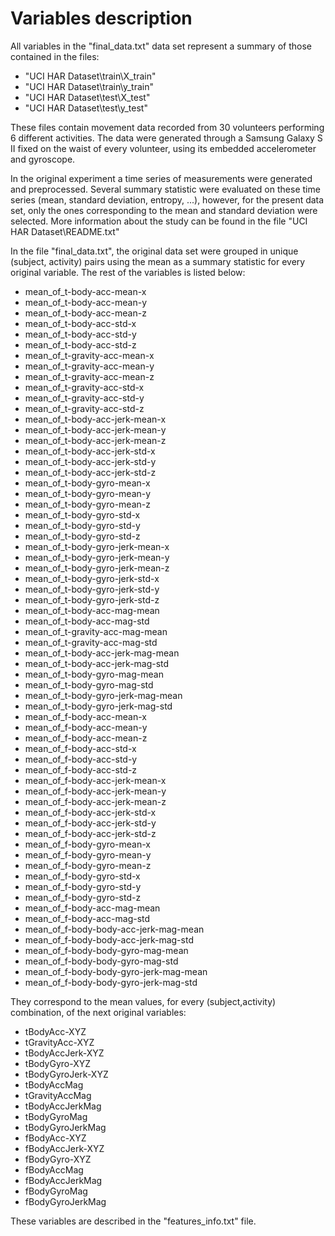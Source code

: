 Variables description
=================

All variables in the "final_data.txt" data set represent a summary of those contained in the files:

* "UCI HAR Dataset\\train\\X_train"
* "UCI HAR Dataset\\train\\y_train" 
* "UCI HAR Dataset\\test\\X_test"
* "UCI HAR Dataset\\test\\y_test"

These files contain movement data recorded from 30 volunteers performing 6 different activities. The data were generated through a Samsung Galaxy S II fixed on the waist of every volunteer, using its embedded accelerometer and gyroscope. 

In the original experiment a time series of measurements were generated and preprocessed. Several summary statistic were evaluated on these time series (mean, standard deviation, entropy, ...), however, for the present data set, only the ones corresponding to the mean and standard deviation were selected. More information about the study can be found in the file "UCI HAR Dataset\\README.txt" 

In the file "final_data.txt", the original data set were grouped in unique (subject, activity) pairs using the mean as a summary statistic for every original variable. The rest of the variables is listed below:

* mean_of_t-body-acc-mean-x
* mean_of_t-body-acc-mean-y
* mean_of_t-body-acc-mean-z
* mean_of_t-body-acc-std-x
* mean_of_t-body-acc-std-y
* mean_of_t-body-acc-std-z
* mean_of_t-gravity-acc-mean-x
* mean_of_t-gravity-acc-mean-y
* mean_of_t-gravity-acc-mean-z
* mean_of_t-gravity-acc-std-x
* mean_of_t-gravity-acc-std-y
* mean_of_t-gravity-acc-std-z
* mean_of_t-body-acc-jerk-mean-x
* mean_of_t-body-acc-jerk-mean-y
* mean_of_t-body-acc-jerk-mean-z
* mean_of_t-body-acc-jerk-std-x
* mean_of_t-body-acc-jerk-std-y
* mean_of_t-body-acc-jerk-std-z
* mean_of_t-body-gyro-mean-x
* mean_of_t-body-gyro-mean-y
* mean_of_t-body-gyro-mean-z
* mean_of_t-body-gyro-std-x
* mean_of_t-body-gyro-std-y
* mean_of_t-body-gyro-std-z
* mean_of_t-body-gyro-jerk-mean-x
* mean_of_t-body-gyro-jerk-mean-y
* mean_of_t-body-gyro-jerk-mean-z
* mean_of_t-body-gyro-jerk-std-x
* mean_of_t-body-gyro-jerk-std-y
* mean_of_t-body-gyro-jerk-std-z
* mean_of_t-body-acc-mag-mean
* mean_of_t-body-acc-mag-std
* mean_of_t-gravity-acc-mag-mean
* mean_of_t-gravity-acc-mag-std
* mean_of_t-body-acc-jerk-mag-mean
* mean_of_t-body-acc-jerk-mag-std
* mean_of_t-body-gyro-mag-mean
* mean_of_t-body-gyro-mag-std
* mean_of_t-body-gyro-jerk-mag-mean
* mean_of_t-body-gyro-jerk-mag-std
* mean_of_f-body-acc-mean-x
* mean_of_f-body-acc-mean-y
* mean_of_f-body-acc-mean-z
* mean_of_f-body-acc-std-x
* mean_of_f-body-acc-std-y
* mean_of_f-body-acc-std-z
* mean_of_f-body-acc-jerk-mean-x
* mean_of_f-body-acc-jerk-mean-y
* mean_of_f-body-acc-jerk-mean-z
* mean_of_f-body-acc-jerk-std-x
* mean_of_f-body-acc-jerk-std-y
* mean_of_f-body-acc-jerk-std-z
* mean_of_f-body-gyro-mean-x
* mean_of_f-body-gyro-mean-y
* mean_of_f-body-gyro-mean-z
* mean_of_f-body-gyro-std-x
* mean_of_f-body-gyro-std-y
* mean_of_f-body-gyro-std-z
* mean_of_f-body-acc-mag-mean
* mean_of_f-body-acc-mag-std
* mean_of_f-body-body-acc-jerk-mag-mean
* mean_of_f-body-body-acc-jerk-mag-std
* mean_of_f-body-body-gyro-mag-mean
* mean_of_f-body-body-gyro-mag-std
* mean_of_f-body-body-gyro-jerk-mag-mean
* mean_of_f-body-body-gyro-jerk-mag-std

They correspond to the mean values, for every (subject,activity) combination, of the next original variables:

* tBodyAcc-XYZ
* tGravityAcc-XYZ
* tBodyAccJerk-XYZ
* tBodyGyro-XYZ
* tBodyGyroJerk-XYZ
* tBodyAccMag
* tGravityAccMag
* tBodyAccJerkMag
* tBodyGyroMag
* tBodyGyroJerkMag
* fBodyAcc-XYZ
* fBodyAccJerk-XYZ
* fBodyGyro-XYZ
* fBodyAccMag
* fBodyAccJerkMag
* fBodyGyroMag
* fBodyGyroJerkMag

These variables are described in the "features_info.txt" file.




